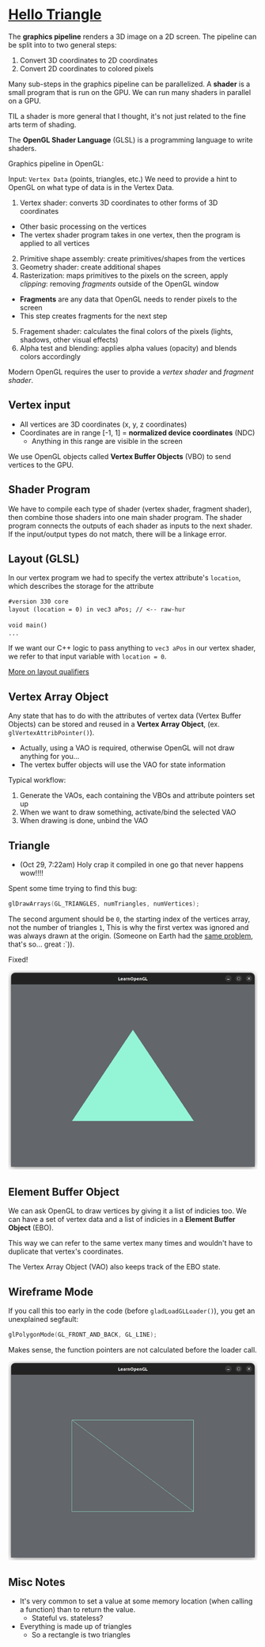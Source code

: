 # [Hello Triangle](https://learnopengl.com/Getting-started/Hello-Triangle)

The **graphics pipeline** renders a 3D image on a 2D screen. The pipeline can be split into to two general steps:
1. Convert 3D coordinates to 2D coordinates
2. Convert 2D coordinates to colored pixels

Many sub-steps in the graphics pipeline can be parallelized.
A **shader** is a small program that is run on the GPU. We can run many shaders in parallel on a GPU.

TIL a shader is more general that I thought, it's not just related to the fine arts term of shading.

The **OpenGL Shader Language** (GLSL) is a programming language to write shaders.

Graphics pipeline in OpenGL:

Input: `Vertex Data` (points, triangles, etc.) We need to provide a hint to OpenGL on what type of data is in the Vertex Data.
1. Vertex shader: converts 3D coordinates to other forms of 3D coordinates
* Other basic processing on the vertices
* The vertex shader program takes in one vertex, then the program is applied to all vertices
2. Primitive shape assembly: create primitives/shapes from the vertices
3. Geometry shader: create additional shapes
4. Rasterization: maps primitives to the pixels on the screen, apply *clipping*: removing *fragments* outside of the OpenGL window
* **Fragments** are any data that OpenGL needs to render pixels to the screen
* This step creates fragments for the next step
5. Fragement shader: calculates the final colors of the pixels (lights, shadows, other visual effects)
6. Alpha test and blending: applies alpha values (opacity) and blends colors accordingly

Modern OpenGL requires the user to provide a *vertex shader* and *fragment shader*.

## Vertex input

* All vertices are 3D coordinates (x, y, z coordinates)
* Coordinates are in range [-1, 1] = **normalized device coordinates** (NDC)
    * Anything in this range are visible in the screen

We use OpenGL objects called **Vertex Buffer Objects** (VBO) to send vertices to the GPU.

## Shader Program
We have to compile each type of shader (vertex shader, fragment shader), then combine those shaders into one main shader program.
The shader program connects the outputs of each shader as inputs to the next shader. If the input/output types do not match, there will be a linkage error.

## Layout (GLSL)

In our vertex program we had to specify the vertex attribute's `location`, which describes the storage for the attribute 
```
#version 330 core
layout (location = 0) in vec3 aPos; // <-- raw-hur

void main()
...
```

If we want our C++ logic to pass anything to `vec3 aPos` in our vertex shader, we refer to that input variable with `location = 0`.

[More on layout qualifiers](https://www.khronos.org/opengl/wiki/Layout_Qualifier_(GLSL))

## Vertex Array Object

Any state that has to do with the attributes of vertex data (Vertex Buffer Objects) can be stored and reused in a **Vertex Array Object**, (ex. `glVertexAttribPointer()`).
* Actually, using a VAO is required, otherwise OpenGL will not draw anything for you...
* The vertex buffer objects will use the VAO for state information

Typical workflow:
1. Generate the VAOs, each containing the VBOs and attribute pointers set up
2. When we want to draw something, activate/bind the selected VAO
3. When drawing is done, unbind the VAO

## Triangle
* (Oct 29, 7:22am) Holy crap it compiled in one go that never happens wow!!!!

Spent some time trying to find this bug:
```cpp
glDrawArrays(GL_TRIANGLES, numTriangles, numVertices);
```

The second argument should be `0`, the starting index of the vertices array, not the number of triangles `1`,
This is why the first vertex was ignored and was always drawn at the origin. (Someone on Earth had the [same problem](https://stackoverflow.com/questions/26359410/opengl-first-vertex-always-drawn-at-origin), that's so... great :`)).

Fixed!

![Hello triangle](images/hello-triangle.png)


## Element Buffer Object
We can ask OpenGL to draw vertices by giving it a list of indicies too.
We can have a set of vertex data and a list of indicies in a **Element Buffer Object** (EBO).

This way we can refer to the same vertex many times and wouldn't have to duplicate that vertex's coordinates.

The Vertex Array Object (VAO) also keeps track of the EBO state.

## Wireframe Mode

If you call this too early in the code (before `gladLoadGLLoader()`), you get an unexplained segfault:
```cpp
glPolygonMode(GL_FRONT_AND_BACK, GL_LINE);
```

Makes sense, the function pointers are not calculated before the loader call.

![Rectangle](images/rectangle.png)

## Misc Notes
* It's very common to set a value at some memory location (when calling a function) than to return the value.
    * Stateful vs. stateless?
* Everything is made up of triangles
  * So a rectangle is two triangles
